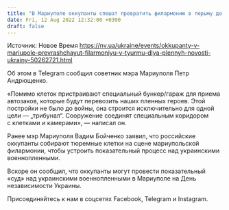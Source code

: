 ```yaml
---
title: "В Мариуполе оккупанты спешат превратить филармонию в тюрьму до 24 августа — советник мэра"
date: Fri, 12 Aug 2022 12:32:00 +0300
draft: false
---
```

Источник: Новое Время https://nv.ua/ukraine/events/okkupanty-v-mariupole-prevrashchayut-filarmoniyu-v-tyurmu-dlya-plennyh-novosti-ukrainy-50262721.html


 Об этом в Telegram сообщил советник мэра Мариуполя Петр Андрющенко.

«Помимо клеток пристраивают специальный бункер/гараж для приема автозаков, которые будут перевозить наших пленных героев. Этой постройки не было до войны, она строится исключительно для одной цели — „трибунал“. Сооружение соединят специальным коридором с клетками и камерами», — написал он.

Ранее мэр Мариуполя Вадим Бойченко заявил, что российские оккупанты собирают тюремные клетки на сцене мариупольской филармонии, чтобы устроить показательный процесс над украинскими военнопленными.

Вскоре он сообщил, что оккупанты могут провести показательный «суд» над украинскими военнопленными в Мариуполе на День независимости Украины.

Присоединяйтесь к нам в соцсетях Facebook, Telegram и Instagram.
